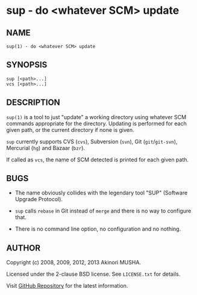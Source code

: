 # sup - do &lt;whatever SCM&gt; update

## NAME

`sup(1) - do <whatever SCM> update`

## SYNOPSIS

```
sup [<path>...]
vcs [<path>...]
```

## DESCRIPTION

`sup(1)` is a tool to just "update" a working directory using whatever
SCM commands appropriate for the directory.  Updating is performed for
each given path, or the current directory if none is given.

`sup` currently supports CVS (`cvs`), Subversion (`svn`), Git
(`git`/`git-svn`), Mercurial (`hg`) and Bazaar (`bzr`).

If called as `vcs`, the name of SCM detected is printed for each given
path.

## BUGS

-   The name obviously collides with the legendary tool "SUP"
    (Software Upgrade Protocol).

-   `sup` calls `rebase` in Git instead of `merge` and there is no way
    to configure that.

-   There is no command line option, no configuration and no nothing.

## AUTHOR

Copyright (c) 2008, 2009, 2012, 2013 Akinori MUSHA.

Licensed under the 2-clause BSD license.  See `LICENSE.txt` for
details.

Visit [GitHub Repository](https://github.com/knu/sup) for the latest
information.
